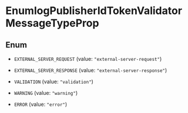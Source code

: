 

# EnumlogPublisherIdTokenValidatorMessageTypeProp

## Enum


* `EXTERNAL_SERVER_REQUEST` (value: `"external-server-request"`)

* `EXTERNAL_SERVER_RESPONSE` (value: `"external-server-response"`)

* `VALIDATION` (value: `"validation"`)

* `WARNING` (value: `"warning"`)

* `ERROR` (value: `"error"`)



